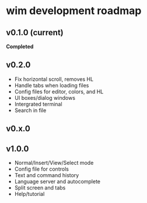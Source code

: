 # wim development roadmap

## v0.1.0 (current)

**Completed**

## v0.2.0

- Fix horizontal scroll, removes HL
- Handle tabs when loading files
- Config files for editor, colors, and HL
- UI boxes/dialog windows
- Intergrated terminal
- Search in file

## v0.x.0

## v1.0.0

- Normal/Insert/View/Select mode
- Config file for controls
- Text and command history
- Language server and autocomplete
- Split screen and tabs
- Help/tutorial